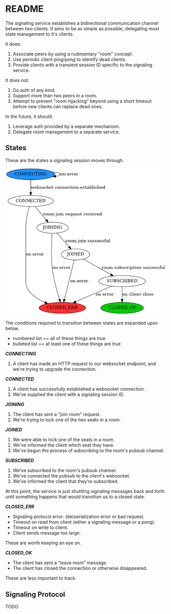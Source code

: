 # README

The signaling service establishes a bidirectional communication channel between two clients. It aims to be as simple as possible, delegating most state management to it's clients.

It does:
1. Associate peers by using a rudimentary "room" concept.
1. Use periodic client ping/pong to identify dead clients.
1. Provide clients with a transient session ID specific to the signaling service.

It does not:
1. Do auth of any kind.
1. Support more than two peers in a room.
1. Attempt to prevent "room hijacking" beyond using a short timeout before new clients can replace dead ones.

In the future, it should:
1. Leverage auth provided by a separate mechanism.
1. Delegate room management to a separate service.

## States

These are the states a signaling session moves through.

![Signaling Service State Diagram](signal-states.png)

The conditions required to transition between states are expanded upon below.

* numbered list == all of these things are true
* bulleted list == at least one of these things are true

***CONNECTING***
1. A client has made an HTTP request to our websocket endpoint, and we're trying to upgrade the connection.

***CONNECTED***
1. A client has successfully established a websocket connection.
1. We've supplied the client with a signaling session ID.

***JOINING***
1. The client has sent a "join room" request.
1. We're trying to lock one of the two seats in a room.

***JOINED***
1. We were able to lock one of the seats in a room.
1. We've informed the client which seat they have.
1. We've begun the process of subscribing to the room's pubsub channel.

***SUBSCRIBED***
1. We've subscribed to the room's pubsub channel.
1. We've connected the pubsub to the client's websocket.
1. We've informed the client that they're subscribed.

At this point, the service is just shuttling signaling messages back and forth until something happens that would transition us to a closed state.

***CLOSED_ERR***
* Signaling protocol error: (de)serialization error or bad request.
* Timeout on read from client (either a signaling message or a pong).
* Timeout on write to client.
* Client sends message too large.

These are worth keeping an eye on.

***CLOSED_OK***
* The client has sent a "leave room" message.
* The client has closed the connection or otherwise disappeared.

These are less important to track.

## Signaling Protocol

TODO

